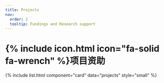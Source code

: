 ```yaml
---
title: Projects
nav:
  order: 2
  tooltip: Fundings and Research support
---
```


# {% include icon.html icon="fa-solid fa-wrench" %}项目资助

{% include list.html component="card" data="projects" style="small" %}
